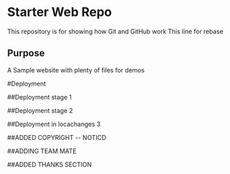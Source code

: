 # Starter Web Repo

This repository is for showing how Git and GitHub work
This line for rebase

## Purpose

A Sample website with plenty of files for demos

#Deployment

##Deployment stage 1

##Deployment stage 2

##Deployment in locachanges 3

##ADDED COPYRIGHT
 -- NOTICD


##ADDING TEAM MATE

##ADDED THANKS SECTION 
